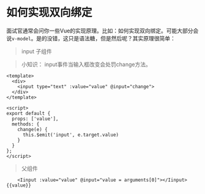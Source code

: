 # 如何实现双向绑定

面试官通常会问你一些Vue的实现原理。比如：如何实现双向绑定。可能大部分会说`v-model`。是的没错，这只是语法糖，但是然后呢？其实原理很简单：

> input 子组件

> 小知识： input事件当输入框改变会处罚change方法。
 
```
<template>
  <div>
    <input type="text" :value="value" @input="change">
  </div>
</template>

<script>
export default {
  props: ['value'],
  methods: {
    change(e) {
      this.$emit('input', e.target.value)
    }
  }
};
</script>

```

> 父组件

```
    <Iinput :value="value" @input="value = arguments[0]"></Iinput>{{value}}
```